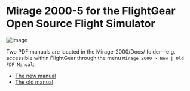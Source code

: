 # Mirage 2000-5 for the FlightGear Open Source Flight Simulator

![Image](http://wiki.flightgear.org/images/e/e4/Mirage2000-5_one_seat_grey_livery.png)


Two PDF manuals are located in the Mirage-2000/Docs/ folder—e.g. accessible within FlightGear through the menu `Mirage 2000 > New | Old PDF Manual`:
* [The new manual](https://github.com/5H1N0B11/flightgear-mirage2000/blob/master/Mirage-2000/Docs/mirage2000-new-manual.pdf)
* [The old manual](https://github.com/5H1N0B11/flightgear-mirage2000/blob/master/Mirage-2000/Docs/mirage2000-old-manual.pdf)
